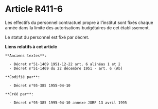 # Article R411-6

Les effectifs du personnel contractuel propre à l'institut sont fixés chaque année dans la limite des autorisations
budgétaires de cet établissement.

Le statut du personnel est fixé par décret.

**Liens relatifs à cet article**

	**Anciens textes**:

	  - Décret n°51-1469 1951-12-22 art. 6 alinéas 1 et 2
	  - Décret n°51-1469 du 22 décembre 1951 - art. 6 (Ab)

	**Codifié par**:

	  - Décret n°95-385 1955-04-10

	**Créé par**:

	  - Décret n°95-385 1995-04-10 annexe JORF 13 avril 1995
